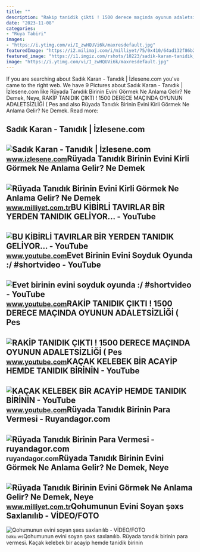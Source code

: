 ```yaml
---
title: ""
description: "Raki̇p tanidik çikti ! 1500 derece maçinda oyunun adaletsi̇zli̇ği̇ ( pes"
date: "2023-11-08"
categories:
- "Ruya Tabiri"
images:
- "https://i.ytimg.com/vi/I_zwHQUVi6k/maxresdefault.jpg"
featuredImage: "https://i2.milimaj.com/i/milliyet/75/0x410/64ad132f86b24a351cdf8df7.jpg"
featured_image: "https://i1.imgiz.com/rshots/10223/sadik-karan-tanidik_10223487-6035_1800x945.jpg"
image: "https://i.ytimg.com/vi/I_zwHQUVi6k/maxresdefault.jpg"
---
```


If you are searching about Sadık Karan - Tanıdık | İzlesene.com you've came to the right web. We have 9 Pictures about Sadık Karan - Tanıdık | İzlesene.com like Rüyada Tanıdık Birinin Evini Görmek Ne Anlama Gelir? Ne Demek, Neye, RAKİP TANIDIK ÇIKTI ! 1500 DERECE MAÇINDA OYUNUN ADALETSİZLİĞİ ( Pes and also Rüyada Tanıdık Birinin Evini Kirli Görmek Ne Anlama Gelir? Ne Demek. Read more:

Sadık Karan - Tanıdık | İzlesene.com
------------------------------------

 ![Sadık Karan - Tanıdık | İzlesene.com](https://i1.imgiz.com/rshots/10223/sadik-karan-tanidik_10223487-6035_1800x945.jpg) <small>www.izlesene.com</small>Rüyada Tanıdık Birinin Evini Kirli Görmek Ne Anlama Gelir? Ne Demek
-------------------------------------------------------------------

 ![Rüyada Tanıdık Birinin Evini Kirli Görmek Ne Anlama Gelir? Ne Demek](https://i2.milimaj.com/i/milliyet/75/0x410/64ad363f86b24a351cdf8fc8.jpg) <small>www.milliyet.com.tr</small>BU KİBİRLİ TAVIRLAR BİR YERDEN TANIDIK GELİYOR... - YouTube
-----------------------------------------------------------

 ![BU KİBİRLİ TAVIRLAR BİR YERDEN TANIDIK GELİYOR... - YouTube](https://i.ytimg.com/vi/lVWntjz7EPs/maxresdefault.jpg) <small>www.youtube.com</small>Evet Birinin Evini Soyduk Oyunda :/ #shortvideo - YouTube
---------------------------------------------------------

 ![Evet birinin evini soyduk oyunda :/ #shortvideo - YouTube](https://i.ytimg.com/vi/I_zwHQUVi6k/maxresdefault.jpg) <small>www.youtube.com</small>RAKİP TANIDIK ÇIKTI ! 1500 DERECE MAÇINDA OYUNUN ADALETSİZLİĞİ ( Pes
--------------------------------------------------------------------

 ![RAKİP TANIDIK ÇIKTI ! 1500 DERECE MAÇINDA OYUNUN ADALETSİZLİĞİ ( Pes](https://i.ytimg.com/vi/wuEkjyXjFlQ/maxresdefault.jpg) <small>www.youtube.com</small>KAÇAK KELEBEK BİR ACAYİP HEMDE TANIDIK BİRİNİN - YouTube
--------------------------------------------------------

 ![KAÇAK KELEBEK BİR ACAYİP HEMDE TANIDIK BİRİNİN - YouTube](https://i.ytimg.com/vi/4p8B7g_1sK8/maxresdefault.jpg) <small>www.youtube.com</small>Rüyada Tanıdık Birinin Para Vermesi - Ruyandagor.com
----------------------------------------------------

 ![Rüyada Tanıdık Birinin Para Vermesi - ruyandagor.com](https://images.ruyandagor.com/2017/05/tanidik-birinin-para-vermesi-1534.jpg) <small>ruyandagor.com</small>Rüyada Tanıdık Birinin Evini Görmek Ne Anlama Gelir? Ne Demek, Neye
-------------------------------------------------------------------

 ![Rüyada Tanıdık Birinin Evini Görmek Ne Anlama Gelir? Ne Demek, Neye](https://i2.milimaj.com/i/milliyet/75/0x410/64ad132f86b24a351cdf8df7.jpg) <small>www.milliyet.com.tr</small>Qohumunun Evini Soyan şəxs Saxlanılıb - VİDEO/FOTO
--------------------------------------------------

 ![Qohumunun evini soyan şəxs saxlanılıb - VİDEO/FOTO](https://baku.ws/uploads/posts/2021-12/1640673537_maxresdefault.jpg) <small>baku.ws</small>Qohumunun evini soyan şəxs saxlanılıb. Rüyada tanıdık birinin para vermesi. Kaçak kelebek bi̇r acayi̇p hemde tanidik bi̇ri̇ni̇n
